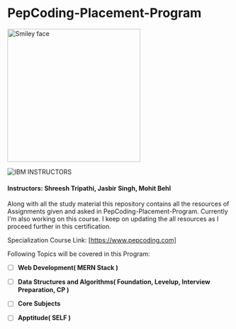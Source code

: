 # PepCoding-Placement-Program
<img src="https://www.pepcoding.com/images/logo.png" alt="Smiley face" height="300" width="300">

![IBM](http://i.imgur.com/Qktqnu1.png) INSTRUCTORS
#### Instructors: Shreesh Tripathi, Jasbir Singh, Mohit Behl
Along with all the study material this repository contains all the resources of Assignments given and asked in PepCoding-Placement-Program.
Currently I'm also working on this course. I keep on updating the all resources as I proceed further in this certification.

Specialization Course Link: [https://www.pepcoding.com]

Following Topics will be covered in this Program:

- [ ] __Web Development( MERN Stack )__

- [ ] __Data Structures and Algorithms( Foundation, Levelup, Interview Preparation, CP )__

- [ ] __Core Subjects__ 

- [ ] __Apptitude( SELF )__ 
